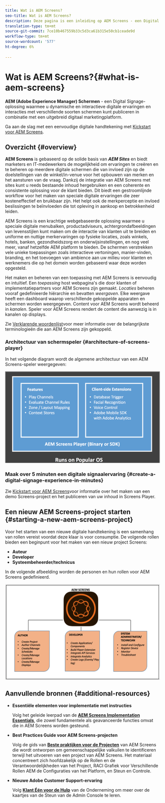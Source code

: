 ```yaml
---
title: Wat is AEM Screens?
seo-title: Wat is AEM Screens?
description: Deze pagina is een inleiding op AEM Screens - een Digital Signage-oplossing waarmee u dynamische en interactieve digitale ervaringen en interacties met verschillende soorten schermen kunt publiceren in combinatie met een uitgebreid digitaal marketingplatform. Het verstrekt een overzicht van de architectuur van de Schermen met diverse rollen betrokken bij de projectontwikkeling.
translation-type: tm+mt
source-git-commit: 7ce10b467559b33c5d3ca61b315e50cb1ceade9d
workflow-type: tm+mt
source-wordcount: '577'
ht-degree: 6%

---
```



# Wat is AEM Screens?{#what-is-aem-screens}

**AEM (Adobe Experience Manager) Schermen** - een Digital Signage-oplossing waarmee u dynamische en interactieve digitale ervaringen en interacties met verschillende soorten schermen kunt publiceren in combinatie met een uitgebreid digitaal marketingplatform.

Ga aan de slag met een eenvoudige digitale handtekening met [Kickstart voor AEM Screens](kickstart-for-aem-screens.md).

## Overzicht {#overview}

**AEM Screens** is gebaseerd op de solide basis van ***AEM Sites*** en biedt marketers en IT-medewerkers de mogelijkheid om ervaringen te creëren en te beheren op meerdere digitale schermen die van invloed zijn op de doelstellingen van de winkel/in-venue voor het opbouwen van merken en het aansturen van de vraag. Dankzij de integratie van AEM Screens met sites kunt u reeds bestaande inhoud hergebruiken en een coherente en consistente oplossing voor de klant bieden. Dit biedt een gestroomlijnde workflow voor het maken van speciale digitale ervaringen die zeer kosteneffectief en bruikbaar zijn. Het helpt ook de merkperceptie en invloed beslissingen te beïnvloeden die tot opleving in aankoop en betrokkenheid leiden.

AEM Screens is een krachtige webgebaseerde oplossing waarmee u speciale digitale menubalken, productadviseurs, achtergrondafbeeldingen van levensstijlen kunt maken om de interactie van klanten uit te breiden en uniforme en nuttige merkervaringen op fysieke locaties, zoals winkels, hotels, banken, gezondheidszorg en onderwijsinstellingen, en nog veel meer, vanaf hetzelfde AEM platform te bieden. De schermen verstrekken vele unieke toepassingen zoals interactieve vertoningen, manier-vinden, branding, en het toevoegen van ambience aan uw milieu voor klanten en werknemers die op het domein worden gebaseerd waar deze worden opgesteld.

Het maken en beheren van een toepassing met AEM Screens is eenvoudig en intuïtief. Een *toepassing* host webpagina&#39;s die door klanten of implementatiepartners voor AEM Screens zijn gemaakt. *Locaties* beheren vooraf gedefinieerde hiërarchie en bevatten *weergaven*. Elke weergave heeft een dashboard waarop verschillende gekoppelde apparaten en schermen worden weergegeven. Content voor AEM Screens wordt beheerd in *kanalen*. Speler voor AEM Screens rendert de content die aanwezig is in kanalen op displays.

Zie [Verklarende woordenlijst](screens-glossary.md)voor meer informatie over de belangrijkste terminologieën die aan AEM Screens zijn gekoppeld.

### Architectuur van schermspeler {#architecture-of-screens-player}

In het volgende diagram wordt de algemene architectuur van een AEM Screens-speler weergegeven:

![chlimage_1-21](assets/chlimage_1-29.png)

### Maak over 5 minuten een digitale signaalervaring {#create-a-digital-signage-experience-in-minutes}

Zie [Kickstart voor AEM Screens](kickstart-for-aem-screens.md)voor informatie over het maken van een demo Screens-project en het publiceren van uw inhoud in Screens Player.

## Een nieuw AEM Screens-project starten {#starting-a-new-aem-screens-project}

Voor het starten van een nieuwe digitale handtekening is een samenhang van rollen vereist voordat deze klaar is voor consumptie. De volgende rollen bieden een beginpunt voor het maken van een nieuw project Screens:

* **Auteur**
* **Developer**
* **Systeembeheerder/technicus**

In de volgende afbeelding worden de personen en hun rollen voor AEM Screens gedefinieerd.

![chlimage_1-30](assets/chlimage_1-30.png)


## Aanvullende bronnen {#additional-resources}

* **Essentiële elementen voor implementatie met instructies**

   Volg het geleide leerpad van de **[AEM Screens Implementation Essentials](https://guided.adobe.com/?launch=AEM-7a#recommended/solutions/experience-manager)**, die zowel fundamentele als geavanceerde functies omvat die in AEM Screens worden gesteund.

* **Best Practices Guide voor AEM Screens-projecten**

   Volg de gids van **[Beste praktijken voor de Projecten](https://docs.adobe.com/content/help/en/experience-manager-screens/using/about-guide.html)** van AEM Screens die wordt ontworpen om gemeenschappelijke valkuilen te identificeren terwijl het uitvoeren van een project van AEM Screens. Het materiaal concentreert zich hoofdzakelijk op de Rollen en de Verantwoordelijkheden van het Project, RACI Grafiek voor Verschillende Rollen AEM de Configuraties van het Platform, en Steun en Controle.

* **Nieuwe Adobe Customer Support-ervaring**

   Volg **[Klant Één voor de Hulp](https://docs.adobe.com/content/help/en/customer-one/using/home.htmlhome.html#)** van de Onderneming om meer over de kaartjes van de Steun van de Admin Console te leren.
